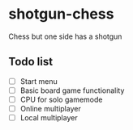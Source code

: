 # shotgun-chess
 Chess but one side has a shotgun

## Todo list
- [ ] Start menu
- [ ] Basic board game functionality
- [ ] CPU for solo gamemode
- [ ] Online multiplayer
- [ ] Local multiplayer
